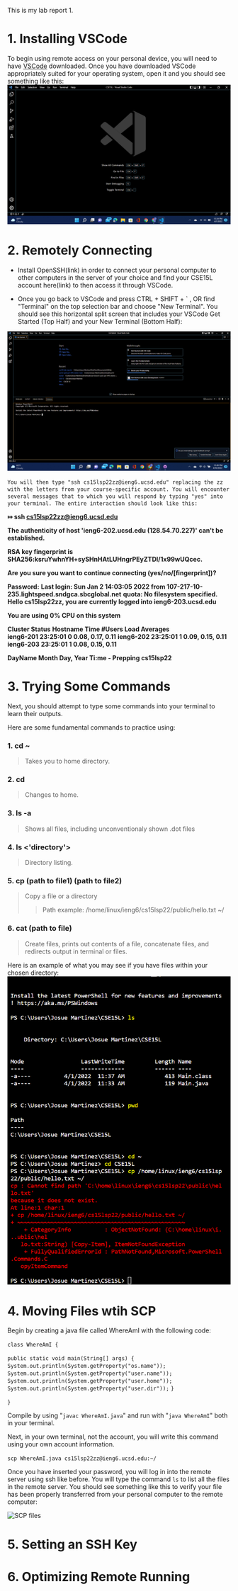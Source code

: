 This is my lab report 1.

# 1.  Installing VSCode 

To begin using remote access on your personal device, you will need to have [VSCode](https://code.visualstudio.com/) downloaded. Once you have downloaded VSCode appropriately suited for your operating system, open it and you should see something like this: ![Example_Picture](Example_Picture.png)

# 2. Remotely Connecting

+ Install OpenSSH(link) in order to connect your personal computer to other computers in the server of your choice and find your CSE15L account here(link) to then access it through VSCode.


+ Once you go back to VSCode and press CTRL + SHIFT + ` , OR  find "Terminal" on the top selection bar and choose "New Terminal". You should see this horizontal split screen that includes your VSCode Get Started (Top Half) and your New Terminal (Bottom Half):

![Terminal Viewing](getstarted.png)

    You will then type "ssh cs15lsp22zz@ieng6.ucsd.edu" replacing the zz with the letters from your course-specific account. You will encounter several messages that to which you will respond by typing "yes" into your terminal. The entire interaction should look like this: 

**⤇ ssh cs15lsp22zz@ieng6.ucsd.edu**

**The authenticity of host 'ieng6-202.ucsd.edu (128.54.70.227)' can't be established.**

**RSA key fingerprint is SHA256:ksruYwhnYH+sySHnHAtLUHngrPEyZTDl/1x99wUQcec.**

**Are you sure you want to continue connecting (yes/no/[fingerprint])?** 

**Password:**
**Last login: Sun Jan  2 14:03:05 2022 from 107-217-10-235.lightspeed.sndgca.sbcglobal.net**
**quota: No filesystem specified.**
**Hello cs15lsp22zz, you are currently logged into ieng6-203.ucsd.edu**

**You are using 0% CPU on this system**

**Cluster Status** 
**Hostname     Time    #Users  Load  Averages**  
**ieng6-201   23:25:01   0  0.08,  0.17,  0.11**
**ieng6-202   23:25:01   1  0.09,  0.15,  0.11**
**ieng6-203   23:25:01   1  0.08,  0.15,  0.11**

**DayName Month Day, Year Ti:me - Prepping cs15lsp22**

# 3. Trying Some Commands 
Next, you should attempt to type some commands into your terminal to learn their outputs. 

Here are some fundamental commands to practice using:

###    **1. cd ~**
> Takes you to home directory.
###    **2. cd**
> Changes to home.
###    **3. ls -a**
> Shows all files, including unconventionaly shown .dot files
###    **4. ls <'directory'>**
> Directory listing. 
###    **5. cp (path to file1) (path to file2)**
> Copy a file or a directory
>> Path example: /home/linux/ieng6/cs15lsp22/public/hello.txt ~/
###    **6. cat (path to file)**
> Create files, prints out contents of a file, concatenate files, and redirects output in terminal or files.

Here is an example of what you may see if you have files within your chosen directory: 
![Commands](Commands.png)
# 4. Moving Files wtih SCP
Begin by creating a java file called WhereAmI with the following code: 

`class WhereAmI {`

`public static void main(String[] args) {
    System.out.println(System.getProperty("os.name"));
    System.out.println(System.getProperty("user.name"));
    System.out.println(System.getProperty("user.home"));
    System.out.println(System.getProperty("user.dir"));`
 `}`

`}`

Compile by using "`javac WhereAmI.java`" and run with "`java WhereAmI`" both in your terminal.

Next, in your own terminal, not the account, you will write this command using your own account information. 

`scp WhereAmI.java cs15lsp22zz@ieng6.ucsd.edu:~/`

Once you have inserted your password, you will log in into the remote server using ssh like before. You will type the command `ls` to list all the files in the remote server. You should see something like this to verify your file has been properly transferred from your personal computer to the remote computer:

![SCP files]()



# 5. Setting an SSH Key

# 6. Optimizing Remote Running
